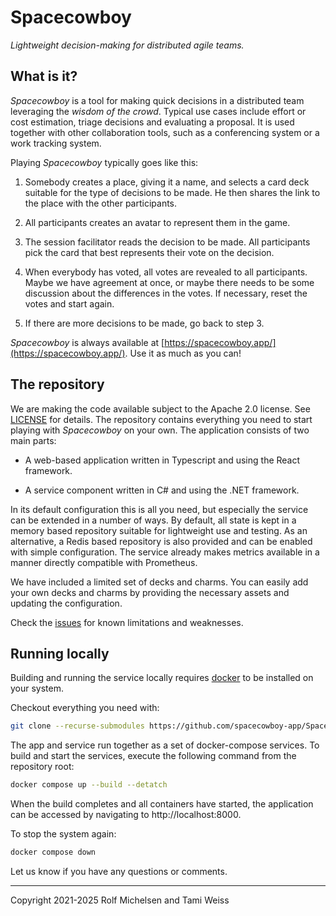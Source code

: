 Spacecowboy
===========

*Lightweight decision-making for distributed agile teams.*


What is it?
-----------

*Spacecowboy* is a tool for making quick decisions in a distributed team leveraging the *wisdom of the crowd*.  Typical use cases include effort or cost estimation, triage decisions and evaluating a proposal.  It is used together with other collaboration tools, such as a conferencing system or a work tracking system.

Playing *Spacecowboy* typically goes like this:

1. Somebody creates a place, giving it a name, and selects a card deck suitable for the type of decisions to be made.  He then shares the link to the place with the other participants.

2. All participants creates an avatar to represent them in the game.

3. The session facilitator reads the decision to be made.  All participants pick the card that best represents their vote on the decision.

4. When everybody has voted, all votes are revealed to all participants.  Maybe we have agreement at once, or maybe there needs to be some discussion about the differences in the votes.  If necessary, reset the votes and start again.

5. If there are more decisions to be made, go back to step 3.

*Spacecowboy* is always available at [https://spacecowboy.app/](https://spacecowboy.app/).  Use it as much as you can!



The repository
--------------

We are making the code available subject to the Apache 2.0 license.  See [LICENSE](LICENSE) for details.  The repository contains everything you need to start playing with *Spacecowboy* on your own.  The application consists of two main parts:

* A web-based application written in Typescript and using the React framework.

* A service component written in C# and using the .NET framework.

In its default configuration this is all you need, but especially the service can be extended in a number of ways.  By default, all state is kept in a memory based repository suitable for lightweight use and testing.  As an alternative, a Redis based repository is also provided and can be enabled with simple configuration. The service already makes metrics available in a manner directly compatible with Prometheus.

We have included a limited set of decks and charms.  You can easily add your own decks and charms by providing the necessary assets and updating the configuration.

Check the [issues](/Spacecowboy/issues) for known limitations and weaknesses.



Running locally
---------------

Building and running the service locally requires [docker](https://www.docker.com/) to be installed on your system.

Checkout everything you need with:

```bash
git clone --recurse-submodules https://github.com/spacecowboy-app/Spacecowboy.git
```

The app and service run together as a set of docker-compose services.  To build and start the services, execute the following command from the repository root:

```bash
docker compose up --build --detatch
```

When the build completes and all containers have started, the application can be accessed by navigating to http://localhost:8000.

To stop the system again:

```bash
docker compose down
```

Let us know if you have any questions or comments.

---

Copyright 2021-2025 Rolf Michelsen and Tami Weiss
